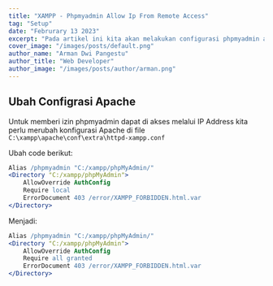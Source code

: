 ```yaml
---
title: "XAMPP - Phpmyadmin Allow Ip From Remote Access"
tag: "Setup"
date: "Februrary 13 2023"
excerpt: "Pada artikel ini kita akan melakukan configurasi phpmyadmin agar dapat diakses melalui ip address"
cover_image: "/images/posts/default.png"
author_name: "Arman Dwi Pangestu"
author_title: "Web Developer"
author_image: "/images/posts/author/arman.png"
---
```


## Ubah Configrasi Apache

Untuk memberi izin phpmyadmin dapat di akses melalui IP Address kita perlu merubah konfigurasi Apache di file `C:\xampp\apache\conf\extra\httpd-xampp.conf`

Ubah code berikut:

```apache
Alias /phpmyadmin "C:/xampp/phpMyAdmin/"
<Directory "C:/xampp/phpMyAdmin">
    AllowOverride AuthConfig
    Require local
    ErrorDocument 403 /error/XAMPP_FORBIDDEN.html.var
</Directory>
```

Menjadi:

```apache
Alias /phpmyadmin "C:/xampp/phpMyAdmin/"
<Directory "C:/xampp/phpMyAdmin">
    AllowOverride AuthConfig
    Require all granted
    ErrorDocument 403 /error/XAMPP_FORBIDDEN.html.var
</Directory>
```
